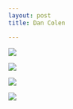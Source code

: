 ```yaml
---
layout: post
title: Dan Colen

---
```

![](/artblog/uploads/4_b6q1897_1000x588_master.jpg)

![](/artblog/uploads/install-07-1.jpg)

![](/artblog/uploads/sbskkit0tngc_1480x1480.jpg)

![](/artblog/uploads/p0dbfil8yuzj_2400x2400.jpg)